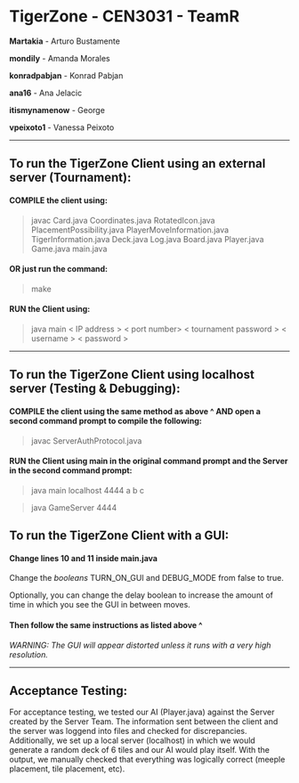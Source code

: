 # TigerZone - CEN3031 - TeamR
  **Martakia** - Arturo Bustamente
  
  **mondily** - Amanda Morales
  
  **konradpabjan** - Konrad Pabjan
  
  **ana16** - Ana Jelacic
  
  **itismynamenow** - George
  
  **vpeixoto1** - Vanessa Peixoto
  
---  

## To run the TigerZone Client using an external server (Tournament):

#### COMPILE the client using:

>  javac Card.java Coordinates.java RotatedIcon.java PlacementPossibility.java
>   PlayerMoveInformation.java TigerInformation.java Deck.java Log.java Board.java
>   Player.java Game.java main.java

#### OR just run the command:

>  make
 
#### RUN the Client using:

>  java main < IP address > < port number> < tournament password > < username > < password >
  
---

## To run the TigerZone Client using localhost server (Testing & Debugging):

#### COMPILE the client using the same method as above ^ AND open a second command prompt to compile the following:

>  javac ServerAuthProtocol.java
 
#### RUN the Client using main in the original command prompt and the Server in the second command prompt:

>  java main localhost 4444 a b c

>  java GameServer 4444

## To run the TigerZone Client with a GUI:

#### Change lines 10 and 11 inside main.java

  Change the *booleans* TURN_ON_GUI and DEBUG_MODE from false to true.
  
  Optionally, you can change the delay boolean to increase the amount of time in which you see the GUI in between moves.
  
#### Then follow the same instructions as listed above ^
  
  *WARNING: The GUI will appear distorted unless it runs with a very high resolution.*

---

## Acceptance Testing:

For acceptance testing, we tested our AI (Player.java) against the Server created by the Server Team. The information sent between the client and the server was loggend into files and checked for discrepancies. Additionally, we set up a local server (localhost) in which we would generate a random deck of 6 tiles and our AI would play itself. With the output, we manually checked that everything was logically correct (meeple placement, tile placement, etc).
